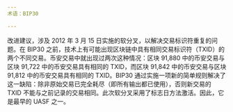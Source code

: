 ```yaml
---
术语：BIP30

---
```

改进建议，涉及 2012 年 3 月 15 日实施的软分叉，以解决交易标识符重复的问题。在 BIP30 之前，技术上有可能出现区块链中具有相同交易标识符（TXID）的两个不同交易。币安交易中就出现过两次这种情况：区块 91,880 中的币安交易与区块 91,722 中的币安交易具有相同的 TXID，而区块 91,842 中的币安交易与区块 91,812 中的币安交易具有相同的 TXID。BIP30 通过实施一项新的简单规则解决了这一缺陷：除非原始交易已完全耗尽（即所有输出都已使用），否则新交易的 TXID 不能与之前记录的交易相同。此次软分叉采用了标志日方法激活。因此，它是最早的 UASF 之一。